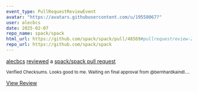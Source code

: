 ```yaml
---
event_type: PullRequestReviewEvent
avatar: "https://avatars.githubusercontent.com/u/19558067?"
user: alecbcs
date: 2025-02-07
repo_name: spack/spack
html_url: https://github.com/spack/spack/pull/48569#pullrequestreview-2602520000
repo_url: https://github.com/spack/spack
---
```


<a href='https://github.com/alecbcs' target='_blank'>alecbcs</a> <a href='https://github.com/spack/spack/pull/48569#pullrequestreview-2602520000' target='_blank'>reviewed</a> a <a href='https://github.com/spack/spack/pull/48569' target='_blank'>spack/spack pull request</a>

<small>Verified Checksums. Looks good to me. Waiting on final approval from @bernhardkaindl....</small>

<a href='https://github.com/spack/spack/pull/48569#pullrequestreview-2602520000' target='_blank'>View Review</a>
